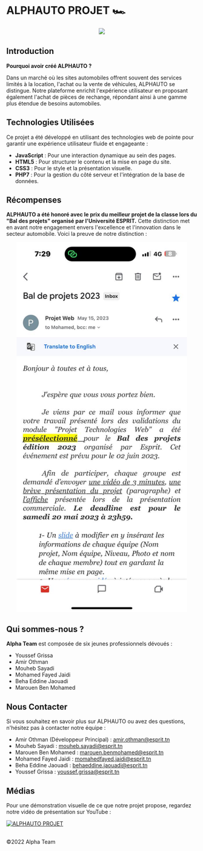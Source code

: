 # ALPHAUTO PROJET 🏎️

<p align="center">
  <img src="https://townsquare.media/site/523/files/2020/07/RS27895_GettyImages-946459708.jpg?w=980&q=75" width="450"/>
</p>

## Introduction
**Pourquoi avoir créé ALPHAUTO ?**

Dans un marché où les sites automobiles offrent souvent des services limités à la location, l'achat ou la vente de véhicules, ALPHAUTO se distingue. Notre plateforme enrichit l'expérience utilisateur en proposant également l'achat de pièces de rechange, répondant ainsi à une gamme plus étendue de besoins automobiles.

## Technologies Utilisées
Ce projet a été développé en utilisant des technologies web de pointe pour garantir une expérience utilisateur fluide et engageante :
- **JavaScript** : Pour une interaction dynamique au sein des pages.
- **HTML5** : Pour structurer le contenu et la mise en page du site.
- **CSS3** : Pour le style et la présentation visuelle.
- **PHP7** : Pour la gestion du côté serveur et l'intégration de la base de données.

## Récompenses
**ALPHAUTO a été honoré avec le prix du meilleur projet de la classe lors du "Bal des projets" organisé par l'Université ESPRIT.** Cette distinction met en avant notre engagement envers l'excellence et l'innovation dans le secteur automobile. Voici la preuve de notre distinction :

<p align="center">
  <img src="bal.png" width="450" alt="Bal de projets Award"/>
</p>

## Qui sommes-nous ?
**Alpha Team** est composée de six jeunes professionnels dévoués :
- Youssef Grissa
- Amir Othman
- Mouheb Sayadi
- Mohamed Fayed Jaidi
- Beha Eddine Jaouadi
- Marouen Ben Mohamed

## Nous Contacter
Si vous souhaitez en savoir plus sur ALPHAUTO ou avez des questions, n'hésitez pas à contacter notre équipe :

- Amir Othman (Développeur Principal) : amir.othman@esprit.tn
- Mouheb Sayadi : mouheb.sayadi@esprit.tn
- Marouen Ben Mohamed : marouen.benmohamed@esprit.tn
- Mohamed Fayed Jaidi : momahedfayed.jaidi@esprit.tn
- Beha Eddine Jaouadi : behaeddine.jaouadi@esprit.tn
- Youssef Grissa : youssef.grissa@esprit.tn

## Médias
Pour une démonstration visuelle de ce que notre projet propose, regardez notre vidéo de présentation sur YouTube :

[![ALPHAUTO PROJET](https://img.youtube.com/vi/26PNsRmLLMY/0.jpg)](https://www.youtube.com/watch?v=26PNsRmLLMY)

<br>©2022 Alpha Team



